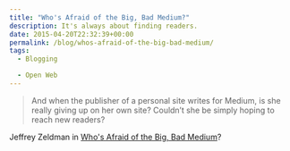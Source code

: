 ```yaml
---
title: "Who's Afraid of the Big, Bad Medium?"
description: It's always about finding readers.
date: 2015-04-20T22:32:39+00:00
permalink: /blog/whos-afraid-of-the-big-bad-medium/
tags:
  - Blogging

  - Open Web
---
```


> And when the publisher of a personal site writes for Medium, is she really giving up on her own site? Couldn’t she be simply hoping to reach new readers?

Jeffrey Zeldman in [Who's Afraid of the Big, Bad Medium](http://www.zeldman.com/2015/04/20/whos-afraid-of-the-big-bad-medium/)?

